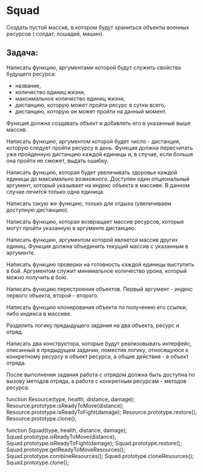 # Squad

Создать пустой массив, в котором будут храниться объекты военных ресурсов ( солдат, лошадей, машин). 

Задача:
-------
Написать функцию, аргументами которой будут служить свойства будущего ресурса:
- название, 
- количество единиц жизни, 
- максимальное количество единиц жизни, 
- дистанцию, которую может пройти ресурс в сутки всего, 
- дистанцию, которую он может пройти на данный момент. 

Функция должна создавать объект и добавлять его в указанный выше массив.

Написать функцию, аргументом которой будет число - дистанция, которую следует пройти ресурсу в день. Функция должна пересчитать уже пройденную дистанцию каждой единицы и, в случае, если больше она пройти не сможет, выдать ошибку.

Написать функцию, которая будет увеличивать здоровье каждой единицы до максимально возможного. Доступен один опциональный аргумент, который указывает на индекс объекта в массиве. В данном случае лечится только одна единица. 

Написать такую же функцию, только для отдыха (увеличиваем доступную дистанцию).

Написать функцию, которая возвращает массив ресурсов, которые могут пройти указанную в аргументе дистанцию.

Написать функцию, аргументом которой является массив других единиц. Функция должна объединить текущий массив с указанным в аргументе.

Написать функцию проверки на готовность каждой единицы выступить в бой. Аргументом служит минимальное количество урона, который можно получить в бою.

Написать функцию перестроения объектов. Первый аргумент - индекс первого объекта, второй - второго.

Написать функцию клонирования объекта по получению его ссылки, либо индекса в массиве.

Разделить логику предыдущего задания на два объекта, ресурс и отряд.

Написать два конструктора, которые будут реализовывать интерфейс, описанный в предыдущем задании, поместив логику, относящуюся к конкретному ресурсу в объект ресурса, а общие действия - в объект отряда.

После выполнения задания работа с отрядом должна быть доступна по вызову методов отряда, а работа с конкретным ресурсам - методов ресурса.

function Resource(type, health, distance, damage);
Resource.prototype.isReadyToMove(distance);
Resource.prototype.isReadyToFight(damage);
Resource.prototype.restore();
Resource.prototype.clone();

function Squad(type, health, distance, damage);
Squad.prototype.isReadyToMove(distance);
Squad.prototype.isReadyToFight(damage);
Squad.prototype.restore();
Squad.prototype.getReadyToMoveResources();
Squad.prototype.combineResources();
Squad.prototype.cloneResources();
Squad.prototype.clone();